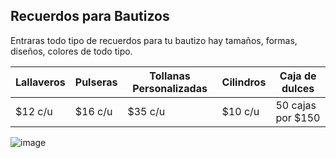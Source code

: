 
## Recuerdos para Bautizos
Entraras todo tipo de recuerdos para tu bautizo hay tamaños, formas, diseños, colores de todo tipo.

| Lallaveros | Pulseras | Tollanas Personalizadas | Cilindros | Caja de dulces |
| --- | --- | --- | --- | --- | 
| $12 c/u | $16 c/u | $35 c/u | $10 c/u | 50 cajas por $150 |

![image](https://user-images.githubusercontent.com/100456385/158884358-968920eb-edc4-4cea-9c70-cec2d0fafb67.png)


